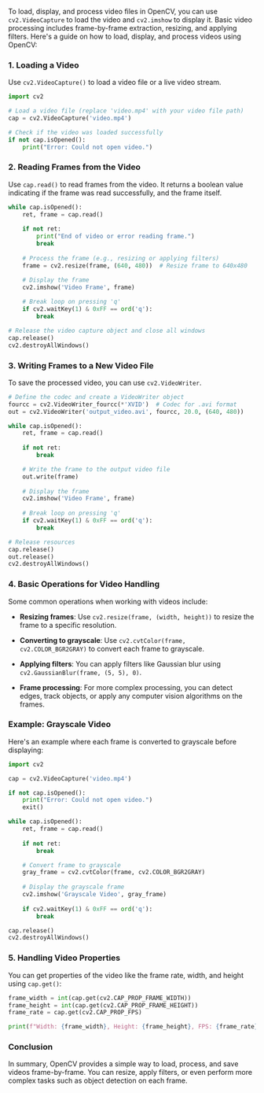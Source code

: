 To load, display, and process video files in OpenCV, you can use `cv2.VideoCapture` to load the video and `cv2.imshow` to display it. Basic video processing includes frame-by-frame extraction, resizing, and applying filters. Here's a guide on how to load, display, and process videos using OpenCV:

### 1. Loading a Video
Use `cv2.VideoCapture()` to load a video file or a live video stream.

```python
import cv2

# Load a video file (replace 'video.mp4' with your video file path)
cap = cv2.VideoCapture('video.mp4')

# Check if the video was loaded successfully
if not cap.isOpened():
    print("Error: Could not open video.")
```

### 2. Reading Frames from the Video
Use `cap.read()` to read frames from the video. It returns a boolean value indicating if the frame was read successfully, and the frame itself.

```python
while cap.isOpened():
    ret, frame = cap.read()
    
    if not ret:
        print("End of video or error reading frame.")
        break
    
    # Process the frame (e.g., resizing or applying filters)
    frame = cv2.resize(frame, (640, 480))  # Resize frame to 640x480

    # Display the frame
    cv2.imshow('Video Frame', frame)
    
    # Break loop on pressing 'q'
    if cv2.waitKey(1) & 0xFF == ord('q'):
        break

# Release the video capture object and close all windows
cap.release()
cv2.destroyAllWindows()
```

### 3. Writing Frames to a New Video File
To save the processed video, you can use `cv2.VideoWriter`.

```python
# Define the codec and create a VideoWriter object
fourcc = cv2.VideoWriter_fourcc(*'XVID')  # Codec for .avi format
out = cv2.VideoWriter('output_video.avi', fourcc, 20.0, (640, 480))

while cap.isOpened():
    ret, frame = cap.read()
    
    if not ret:
        break

    # Write the frame to the output video file
    out.write(frame)
    
    # Display the frame
    cv2.imshow('Video Frame', frame)
    
    # Break loop on pressing 'q'
    if cv2.waitKey(1) & 0xFF == ord('q'):
        break

# Release resources
cap.release()
out.release()
cv2.destroyAllWindows()
```

### 4. Basic Operations for Video Handling
Some common operations when working with videos include:

- **Resizing frames**: Use `cv2.resize(frame, (width, height))` to resize the frame to a specific resolution.
  
- **Converting to grayscale**: Use `cv2.cvtColor(frame, cv2.COLOR_BGR2GRAY)` to convert each frame to grayscale.

- **Applying filters**: You can apply filters like Gaussian blur using `cv2.GaussianBlur(frame, (5, 5), 0)`.

- **Frame processing**: For more complex processing, you can detect edges, track objects, or apply any computer vision algorithms on the frames.

### Example: Grayscale Video
Here's an example where each frame is converted to grayscale before displaying:

```python
import cv2

cap = cv2.VideoCapture('video.mp4')

if not cap.isOpened():
    print("Error: Could not open video.")
    exit()

while cap.isOpened():
    ret, frame = cap.read()
    
    if not ret:
        break

    # Convert frame to grayscale
    gray_frame = cv2.cvtColor(frame, cv2.COLOR_BGR2GRAY)
    
    # Display the grayscale frame
    cv2.imshow('Grayscale Video', gray_frame)
    
    if cv2.waitKey(1) & 0xFF == ord('q'):
        break

cap.release()
cv2.destroyAllWindows()
```

### 5. Handling Video Properties
You can get properties of the video like the frame rate, width, and height using `cap.get()`:

```python
frame_width = int(cap.get(cv2.CAP_PROP_FRAME_WIDTH))
frame_height = int(cap.get(cv2.CAP_PROP_FRAME_HEIGHT))
frame_rate = cap.get(cv2.CAP_PROP_FPS)

print(f"Width: {frame_width}, Height: {frame_height}, FPS: {frame_rate}")
```

### Conclusion
In summary, OpenCV provides a simple way to load, process, and save videos frame-by-frame. You can resize, apply filters, or even perform more complex tasks such as object detection on each frame.
